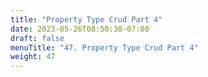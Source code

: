 ```yaml
---
title: "Property Type Crud Part 4"
date: 2023-05-26T08:50:38-07:00
draft: false
menuTitle: "47. Property Type Crud Part 4"
weight: 47
---
```


